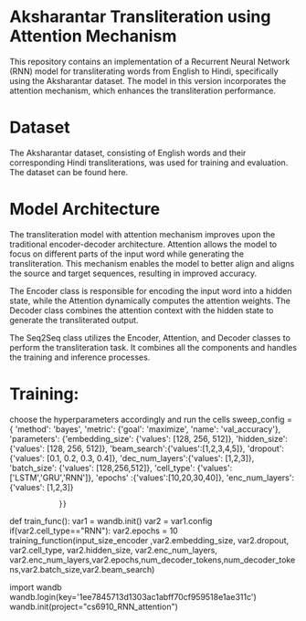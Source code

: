 
# Aksharantar Transliteration using Attention Mechanism
This repository contains an implementation of a Recurrent Neural Network (RNN) model for transliterating words from English to Hindi, specifically using the Aksharantar dataset. The model in this version incorporates the attention mechanism, which enhances the transliteration performance.

# Dataset
The Aksharantar dataset, consisting of English words and their corresponding Hindi transliterations, was used for training and evaluation. The dataset can be found here.

# Model Architecture
The transliteration model with attention mechanism improves upon the traditional encoder-decoder architecture. Attention allows the model to focus on different parts of the input word while generating the transliteration. This mechanism enables the model to better align and aligns the source and target sequences, resulting in improved accuracy.

The Encoder class is responsible for encoding the input word into a hidden state, while the Attention  dynamically computes the attention weights. The Decoder class combines the attention context with the hidden state to generate the transliterated output. 

The Seq2Seq class utilizes the Encoder, Attention, and Decoder classes to perform the transliteration task. It combines all the components and handles the training and inference processes.

# Training: 
choose the hyperparameters accordingly and run the cells
sweep_config = {
    'method': 'bayes',
    'metric': {'goal': 'maximize', 'name': 'val_accuracy'},
    'parameters': {'embedding_size': {'values': [128, 256, 512]},
                   'hidden_size': {'values': [128, 256, 512]},
                   'beam_search':{'values':[1,2,3,4,5]},
                   'dropout': {'values': [0.1, 0.2, 0.3, 0.4]},
                   'dec_num_layers':{'values': [1,2,3]},
                   'batch_size': {'values': [128,256,512]},
                   'cell_type': {'values': ['LSTM','GRU','RNN']},
                   'epochs' :{'values':[10,20,30,40]},
                   'enc_num_layers': {'values': [1,2,3]}
                   
                }}

def train_func():
    var1 = wandb.init()
    var2 = var1.config
    if(var2.cell_type=="RNN"):
        var2.epochs = 10
    training_function(input_size_encoder ,var2.embedding_size, var2.dropout, var2.cell_type, var2.hidden_size, var2.enc_num_layers,  var2.enc_num_layers,var2.epochs,num_decoder_tokens,num_decoder_tokens,var2.batch_size,var2.beam_search)

import wandb
wandb.login(key='1ee7845713d1303ac1abff70cf959518e1ae311c')
wandb.init(project="cs6910_RNN_attention")





